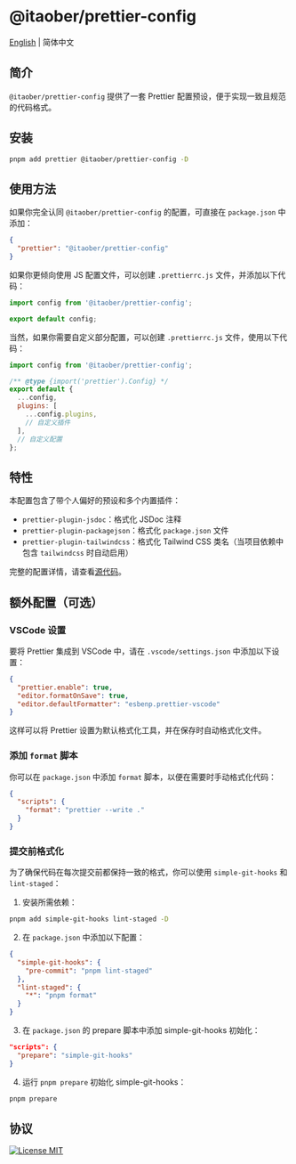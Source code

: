 # @itaober/prettier-config

[English](./README.md) | 简体中文

## 简介

`@itaober/prettier-config` 提供了一套 Prettier 配置预设，便于实现一致且规范的代码格式。

## 安装

```bash
pnpm add prettier @itaober/prettier-config -D
```

## 使用方法

如果你完全认同 `@itaober/prettier-config` 的配置，可直接在 `package.json` 中添加：

```json
{
  "prettier": "@itaober/prettier-config"
}
```

如果你更倾向使用 JS 配置文件，可以创建 `.prettierrc.js` 文件，并添加以下代码：

```js
import config from '@itaober/prettier-config';

export default config;
```

当然，如果你需要自定义部分配置，可以创建 `.prettierrc.js` 文件，使用以下代码：

```js
import config from '@itaober/prettier-config';

/** @type {import('prettier').Config} */
export default {
  ...config,
  plugins: [
    ...config.plugins,
    // 自定义插件
  ],
  // 自定义配置
};
```

## 特性

本配置包含了带个人偏好的预设和多个内置插件：

- `prettier-plugin-jsdoc`：格式化 JSDoc 注释
- `prettier-plugin-packagejson`：格式化 `package.json` 文件
- `prettier-plugin-tailwindcss`：格式化 Tailwind CSS 类名（当项目依赖中包含 `tailwindcss` 时自动启用）

完整的配置详情，请查看[源代码](./src/index.ts)。

## 额外配置（可选）

### VSCode 设置

要将 Prettier 集成到 VSCode 中，请在 `.vscode/settings.json` 中添加以下设置：

```json
{
  "prettier.enable": true,
  "editor.formatOnSave": true,
  "editor.defaultFormatter": "esbenp.prettier-vscode"
}
```

这样可以将 Prettier 设置为默认格式化工具，并在保存时自动格式化文件。

### 添加 `format` 脚本

你可以在 `package.json` 中添加 `format` 脚本，以便在需要时手动格式化代码：

```json
{
  "scripts": {
    "format": "prettier --write ."
  }
}
```

### 提交前格式化

为了确保代码在每次提交前都保持一致的格式，你可以使用 `simple-git-hooks` 和 `lint-staged`：

1. 安装所需依赖：

```bash
pnpm add simple-git-hooks lint-staged -D
```

2. 在 `package.json` 中添加以下配置：

```json
{
  "simple-git-hooks": {
    "pre-commit": "pnpm lint-staged"
  },
  "lint-staged": {
    "*": "pnpm format"
  }
}
```

3. 在 `package.json` 的 prepare 脚本中添加 simple-git-hooks 初始化：

```json
"scripts": {
  "prepare": "simple-git-hooks"
}
```

4. 运行 `pnpm prepare` 初始化 simple-git-hooks：

```bash
pnpm prepare
```

## 协议

[![License MIT](https://img.shields.io/badge/License-MIT-yellow)](../../LICENSE)
